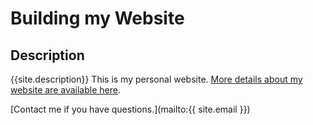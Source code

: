 # Building my Website

## Description
{{site.description}}
This is my personal website. 
[More details about my website are available here](about.md).

[Contact me if you have questions.](mailto:{{ site.email }})
